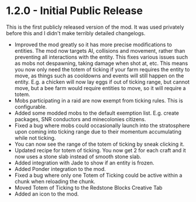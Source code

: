 # 1.2.0 - Initial Public Release

This is the first publicly released version of the mod. It was used privately before this and I didn't make terribly detailed changelogs.

-   Improved the mod greatly so it has more precise modifications to entities. The mod now targets AI, collisions and movement, rather than preventing all interactions with the entity. This fixes various issues such as mobs not despawning, taking damage when shot at, etc. This means you now only need the totem of ticking if your farm requires the entity to move, as things such as cooldowns and events will still happen on the entity. E.g. a chicken will now lay eggs if out of ticking range, but cannot move, but a bee farm would require entities to move, so it will require a totem.
-   Mobs participating in a raid are now exempt from ticking rules. This is configurable.
-   Added some modded mobs to the default exemption list. E.g. create packages, SNR conductors and minecolonies citizens.
-   Fixed a bug where mobs could occasionally launch into the stratosphere upon coming into ticking range due to their momentum accumulating while not ticking.
-   You can now see the range of the totem of ticking by sneak clicking it.
-   Updated recipe for totem of ticking. You now get 2 for each craft and it now uses a stone slab instead of smooth stone slab.
-   Added integration with Jade to show if an entity is frozen.
-   Added Ponder integration to the mod.
-   Fixed a bug where only one Totem of Ticking could be active within a chunk when reloading the chunk.
-   Moved Totem of Ticking to the Redstone Blocks Creative Tab
-   Added an icon to the mod.
